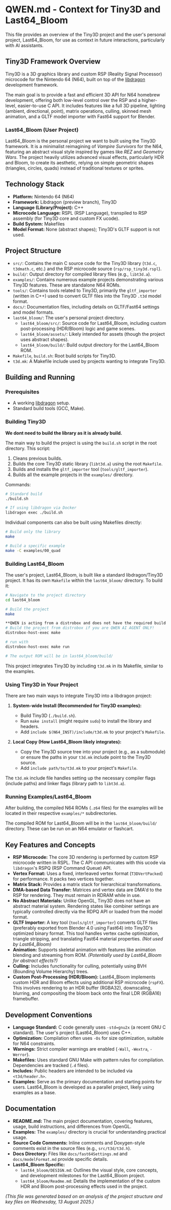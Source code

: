 # QWEN.md - Context for Tiny3D and Last64_Bloom

This file provides an overview of the Tiny3D project and the user's personal project, Last64_Bloom, for use as context in future interactions, particularly with AI assistants.

## Tiny3D Framework Overview

Tiny3D is a 3D graphics library and custom RSP (Reality Signal Processor) microcode for the Nintendo 64 (N64), built on top of the [libdragon](https://github.com/DragonMinded/libdragon/tree/preview) development framework.

The main goal is to provide a fast and efficient 3D API for N64 homebrew development, offering both low-level control over the RSP and a higher-level, easier-to-use C API. It includes features like a full 3D pipeline, lighting (ambient, directional, point), matrix operations, culling, skinned mesh animation, and a GLTF model importer with Fast64 support for Blender.

### Last64_Bloom (User Project)

Last64_Bloom is the personal project we want to built using the Tiny3D framework. It is a minimalist reimagining of *Vampire Survivors* for the N64, featuring an abstract visual style inspired by games like *REZ* and *Geometry Wars*. The project heavily utilizes advanced visual effects, particularly HDR and Bloom, to create its aesthetic, relying on simple geometric shapes (triangles, circles, quads) instead of traditional textures or sprites.

## Technology Stack

*   **Platform:** Nintendo 64 (N64)
*   **Framework:** Libdragon (preview branch), Tiny3D
*   **Language (Library/Project):** C++
*   **Microcode Language:** RSPL (RSP Language), transpiled to RSP assembly (for Tiny3D core and custom FX ucode).
*   **Build System:** Makefiles
*   **Model Format:** None (abstract shapes); Tiny3D's GLTF support is not used.

## Project Structure

*   `src/`: Contains the main C source code for the Tiny3D library (`t3d.c`, `t3dmath.c`, etc.) and the RSP microcode source (`rsp/rsp_tiny3d.rspl`).
*   `build/`: Output directory for compiled library files (e.g., `libt3d.a`).
*   `examples/`: Contains numerous example projects demonstrating various Tiny3D features. These are standalone N64 ROMs.
*   `tools/`: Contains tools related to Tiny3D, primarily the `gltf_importer` (written in C++) used to convert GLTF files into the Tiny3D `.t3d` model format.
*   `docs/`: Documentation files, including details on GLTF/Fast64 settings and model formats.
*   `last64_bloom/`: The user's personal project directory.
    *   `last64_bloom/src/`: Source code for Last64_Bloom, including custom post-processing (HDR/Bloom) logic and game scenes.
    *   `last64_bloom/assets/`: Likely intended for assets (though the project uses abstract shapes).
    *   `last64_bloom/build/`: Build output directory for the Last64_Bloom ROM.
*   `Makefile`, `build.sh`: Root build scripts for Tiny3D.
*   `t3d.mk`: A Makefile include used by projects wanting to integrate Tiny3D.

## Building and Running

### Prerequisites

*   A working [libdragon](https://github.com/DragonMinded/libdragon/tree/preview) setup.
*   Standard build tools (GCC, Make).

### Building Tiny3D

**We dont need to build the library as it is already build.**

The main way to build the project is using the `build.sh` script in the root directory. This script:

1.  Cleans previous builds.
2.  Builds the core Tiny3D static library (`libt3d.a`) using the root `Makefile`.
3.  Builds and installs the `gltf_importer` tool (`tools/gltf_importer`).
4.  Builds all the example projects in the `examples/` directory.

Commands:
```sh
# Standard build
./build.sh

# If using libdragon via Docker
libdragon exec ./build.sh
```

Individual components can also be built using Makefiles directly:
```sh
# Build only the library
make

# Build a specific example
make -C examples/00_quad
```

### Building Last64_Bloom

The user's project, Last64_Bloom, is built like a standard libdragon/Tiny3D project. It has its own `Makefile` within the `last64_bloom/` directory. To build it:

```sh
# Navigate to the project directory
cd last64_bloom

# Build the project
make

**QWEN is acting from a distrobox and does not have the required build tools!**
# Build the project from distrobox if you are QWEN AI AGENT ONLY!
distrobox-host-exec make

# run with
distrobox-host-exec make run

# The output ROM will be in last64_bloom/build/
```

This project integrates Tiny3D by including `t3d.mk` in its Makefile, similar to the examples.

### Using Tiny3D in Your Project

There are two main ways to integrate Tiny3D into a libdragon project:

1.  **System-wide Install (Recommended for Tiny3D examples):**
    *   Build Tiny3D (`./build.sh`).
    *   Run `make install` (might require `sudo`) to install the library and headers.
    *   Add `include $(N64_INST)/include/t3d.mk` to your project's `Makefile`.

2.  **Local Copy (How Last64_Bloom likely integrates):**
    *   Copy the Tiny3D source tree into your project (e.g., as a submodule) or ensure the paths in your `t3d.mk` include point to the Tiny3D source.
    *   Add `include path/to/t3d.mk` to your project's `Makefile`.

The `t3d.mk` include file handles setting up the necessary compiler flags (include paths) and linker flags (library path to `libt3d.a`).

### Running Examples/Last64_Bloom

After building, the compiled N64 ROMs (`.z64` files) for the examples will be located in their respective `examples/*` subdirectories.

The compiled ROM for Last64_Bloom will be in the `last64_bloom/build/` directory. These can be run on an N64 emulator or flashcart.

## Key Features and Concepts

*   **RSP Microcode:** The core 3D rendering is performed by custom RSP microcode written in RSPL. The C API communicates with this ucode via `libdragon`'s RSPQ (RSP Command Queue) API.
*   **Vertex Format:** Uses a fixed, interleaved vertex format (`T3DVertPacked`) for performance. It packs two vertices together.
*   **Matrix Stack:** Provides a matrix stack for hierarchical transformations.
*   **DMA-based Data Transfer:** Matrices and vertex data are DMA'd to the RSP for rendering. They must remain in RDRAM while in use.
*   **No Abstract Materials:** Unlike OpenGL, Tiny3D does not have an abstract material system. Rendering states like combiner settings are typically controlled directly via the RDPQ API or loaded from the model format.
*   **GLTF Importer:** A key tool (`tools/gltf_importer`) converts GLTF files (preferably exported from Blender 4.0 using Fast64) into Tiny3D's optimized binary format. This tool handles vertex cache optimization, triangle stripping, and translating Fast64 material properties. *(Not used by Last64_Bloom)*
*   **Animation:** Supports skeletal animation with features like animation blending and streaming from ROM. *(Potentially used by Last64_Bloom for abstract effects?)*
*   **Culling:** Includes functionality for culling, potentially using BVH (Bounding Volume Hierarchy) trees.
*   **Custom Post-Processing (HDR/Bloom):** Last64_Bloom implements custom HDR and Bloom effects using additional RSP microcode (`rspFX`). This involves rendering to an HDR buffer (RGBA32), downscaling, blurring, and compositing the bloom back onto the final LDR (RGBA16) framebuffer.

## Development Conventions

*   **Language Standard:** C code generally uses `-std=gnu2x` (a recent GNU C standard). The user's project (Last64_Bloom) uses C++.
*   **Optimization:** Compilation often uses `-Os` for size optimization, suitable for N64 constraints.
*   **Warnings:** Strict compiler warnings are enabled (`-Wall`, `-Wextra`, `-Werror`).
*   **Makefiles:** Uses standard GNU Make with pattern rules for compilation. Dependencies are tracked (`.d` files).
*   **Includes:** Public headers are intended to be included via `<t3d/header.h>`.
*   **Examples:** Serve as the primary documentation and starting points for users. Last64_Bloom is developed as a parallel project, likely using examples as a base.

## Documentation

*   **README.md:** The main project documentation, covering features, usage, build instructions, and differences from OpenGL.
*   **Examples:** The `examples/` directory is crucial for understanding practical usage.
*   **Source Code Comments:** Inline comments and Doxygen-style comments exist in the source files (e.g., `src/t3d/t3d.h`).
*   **Docs Directory:** Files like `docs/fast64Settings.md` and `docs/modelFormat.md` provide specific details.
*   **Last64_Bloom Specific:**
    *   `last64_bloom/DESIGN.md`: Outlines the visual style, core concepts, and development milestones for the Last64_Bloom project.
    *   `last64_bloom/Readme.md`: Details the implementation of the custom HDR and Bloom post-processing effects used in the project.

*(This file was generated based on an analysis of the project structure and key files on Wednesday, 13 August 2025.)*
